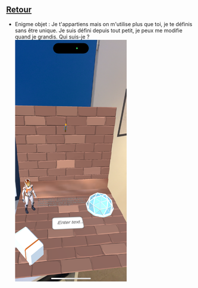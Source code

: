 ## [Retour](/ressources/Enigmes.md)

- Enigme objet :
  Je t'appartiens mais on m'utilise plus que toi, je te définis sans être unique. Je suis défini depuis tout petit, je peux me modifie
  quand je grandis. Qui suis-je ?
  <img src="/Images/IMG_1554.PNG" alt="Morse" width="300">
